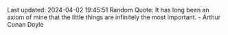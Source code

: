 Last updated: 2024-04-02 19:45:51
Random Quote: It has long been an axiom of mine that the little things are infinitely the most important. - Arthur Conan Doyle